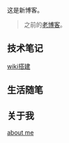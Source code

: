 这是新博客。

> 之前的[老博客](https://jackhai9.github.io/)。





## 技术笔记

[wiki搭建](src/wiki搭建.md)





## 生活随笔







## 关于我
[about me]()
